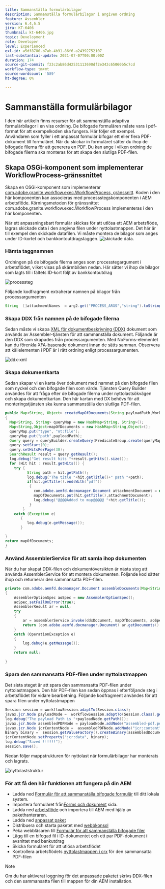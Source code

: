 ```yaml
---
title: Sammanställa formulärbilagor
description: Sammanställa formulärbilagor i angiven ordning
feature: Assembler
version: 6.4,6.5
jira: KT-6406
thumbnail: kt-6406.jpg
topic: Development
role: Developer
level: Experienced
exl-id: a5df8780-b7ab-4b91-86f6-a24392752107
last-substantial-update: 2021-07-07T00:00:00Z
duration: 174
source-git-commit: f23c2ab86d42531113690df2e342c65060b5c7cd
workflow-type: tm+mt
source-wordcount: '589'
ht-degree: 0%

---
```


# Sammanställa formulärbilagor

I den här artikeln finns resurser för att sammanställa adaptiva formulärbilagor i en viss ordning. De bifogade formulären måste vara i pdf-format för att exempelkoden ska fungera. Här följer ett exempel.
Användaren som fyller i ett anpassat formulär bifogar ett eller flera PDF-dokument till formuläret.
När du skickar in formuläret sätter du ihop de bifogade filerna för att generera en PDF. Du kan ange i vilken ordning de bifogade filerna ska monteras för att skapa den slutliga PDF-filen.

## Skapa OSGi-komponent som implementerar WorkflowProcess-gränssnittet

Skapa en OSGi-komponent som implementerar [com.adobe.granite.workflow.exec.WorkflowProcess, gränssnitt](https://helpx.adobe.com/experience-manager/6-5/sites/developing/using/reference-materials/javadoc/com/adobe/granite/workflow/exec/WorkflowProcess.html). Koden i den här komponenten kan associeras med processstegskomponenten i AEM arbetsflöde. Körningsmetoden för gränssnittet com.adobe.granite.workflow.exec.WorkflowProcess implementeras i den här komponenten.

När ett anpassningsbart formulär skickas för att utlösa ett AEM arbetsflöde, lagras skickade data i den angivna filen under nyttolastmappen. Det här är till exempel den skickade datafilen. Vi måste montera de bilagor som anges under ID-kortet och bankkontoutdragstaggen.
![skickade data](assets/submitted-data.JPG).

### Hämta taggnamnen

Ordningen på de bifogade filerna anges som processtegargument i arbetsflödet, vilket visas på skärmbilden nedan. Här sätter vi ihop de bilagor som lagts till i fältets ID-kort följt av bankkontoutdrag

![processteg](assets/process-step.JPG)

Följande kodfragment extraherar namnen på bilagor från processargumenten

```java
String  []attachmentNames  = arg2.get("PROCESS_ARGS","string").toString().split(",");
```

### Skapa DDX från namnen på de bifogade filerna

Sedan måste vi skapa [XML för dokumentbeskrivning (DDX)](https://helpx.adobe.com/pdf/aem-forms/6-2/ddxRef.pdf) dokument som används av Assembler-tjänsten för att sammanställa dokument. Följande är den DDX som skapades från processargumenten. Med NoForms-elementet kan du förenkla XFA-baserade dokument innan de sätts samman. Observera att källelementen i PDF är i rätt ordning enligt processargumenten.

![ddx-xml](assets/ddx.PNG)

### Skapa dokumentkarta

Sedan skapar vi en karta över dokument med namnet på den bifogade filen som nyckel och den bifogade filen som värde. Tjänsten Query Builder användes för att fråga efter de bifogade filerna under nyttolastsökvägen och skapa dokumentkartan. Den här kartan med DX behövs för att monteringstjänsten ska kunna sammanställa den slutliga PDF-filen.

```java
public Map<String, Object> createMapOfDocuments(String payloadPath,WorkflowSession workflowSession )
{
  Map<String, String> queryMap = new HashMap<String, String>();
  Map<String,Object>mapOfDocuments = new HashMap<String,Object>();
  queryMap.put("type", "nt:file");
  queryMap.put("path",payloadPath);
  Query query = queryBuilder.createQuery(PredicateGroup.create(queryMap),workflowSession.adaptTo(Session.class));
  query.setStart(0);
  query.setHitsPerPage(30);
  SearchResult result = query.getResult();
  log.debug("Get result hits "+result.getHits().size());
  for (Hit hit : result.getHits()) {
    try {
          String path = hit.getPath();
          log.debug("The title "+hit.getTitle()+" path "+path);
          if(hit.getTitle().endsWith("pdf"))
           {
             com.adobe.aemfd.docmanager.Document attachmentDocument = new com.adobe.aemfd.docmanager.Document(path);
             mapOfDocuments.put(hit.getTitle(),attachmentDocument);
             log.debug("@@@@Added to map@@@@@ "+hit.getTitle());
           }
        }
    catch (Exception e)
       {
          log.debug(e.getMessage());
       }

}
return mapOfDocuments;
}
```

### Använd AssemblerService för att samla ihop dokumenten

När du har skapat DDX-filen och dokumentöversikten är nästa steg att använda AssemblerService för att montera dokumenten.
Följande kod sätter ihop och returnerar den sammansatta PDF-filen.

```java
private com.adobe.aemfd.docmanager.Document assembleDocuments(Map<String, Object> mapOfDocuments, com.adobe.aemfd.docmanager.Document ddxDocument)
{
    AssemblerOptionSpec aoSpec = new AssemblerOptionSpec();
    aoSpec.setFailOnError(true);
    AssemblerResult ar = null;
    try
    {
        ar = assemblerService.invoke(ddxDocument, mapOfDocuments, aoSpec);
        return (com.adobe.aemfd.docmanager.Document) ar.getDocuments().get("GeneratedDocument.pdf");
    }
    catch (OperationException e)
    {
        log.debug(e.getMessage());
    }
    return null;
    
}
```

### Spara den sammansatta PDF-filen under nyttolastmappen

Det sista steget är att spara den sammansatta PDF-filen under nyttolastmappen. Den här PDF-filen kan sedan öppnas i efterföljande steg i arbetsflödet för vidare bearbetning.
Följande kodfragment användes för att spara filen under nyttolastmappen

```java
Session session = workflowSession.adaptTo(Session.class);
javax.jcr.Node payloadNode =  workflowSession.adaptTo(Session.class).getNode(workItem.getWorkflowData().getPayload().toString());
log.debug("The payload Path is "+payloadNode.getPath());
javax.jcr.Node assembledPDFNode = payloadNode.addNode("assembled-pdf.pdf", "nt:file"); 
javax.jcr.Node jcrContentNode =  assembledPDFNode.addNode("jcr:content", "nt:resource");
Binary binary =  session.getValueFactory().createBinary(assembledDocument.getInputStream());
jcrContentNode.setProperty("jcr:data", binary);
log.debug("Saved !!!!!!"); 
session.save();
```

Nedan följer mappstrukturen för nyttolast när formulärbilagor har monterats och lagrats.

![nyttolaststruktur](assets/payload-structure.JPG)

### För att få den här funktionen att fungera på din AEM

* Ladda ned [Formulär för att sammanställa bifogade formulär](assets/assemble-form-attachments-af.zip) till ditt lokala system.
* Importera formuläret från[Forms och dokument](http://localhost:4502/aem/forms.html/content/dam/formsanddocuments) sida.
* Ladda ned [arbetsflöde](assets/assemble-form-attachments.zip) och importera till AEM med hjälp av pakethanteraren.
* Ladda ned [anpassat paket](assets/assembletaskattachments.assembletaskattachments.core-1.0-SNAPSHOT.jar)
* Distribuera och starta paketet med [webbkonsol](http://localhost:4502/system/console/bundles)
* Peka webbläsaren till [Formulär för att sammanställa bifogade filer](http://localhost:4502/content/dam/formsanddocuments/assembleattachments/jcr:content?wcmmode=disabled)
* Lägg till en bifogad fil i ID-dokumentet och ett par PDF-dokument i avsnittet med bankutdrag
* Skicka formuläret för att utlösa arbetsflödet
* Kontrollera arbetsflödets [nyttolastmappen i crx](http://localhost:4502/crx/de/index.jsp#/var/fd/dashboard/payload) för den sammansatta PDF-filen

>[!NOTE]
> Om du har aktiverat loggning för det anpassade paketet skrivs DDX-filen och den sammansatta filen till mappen för din AEM installation.
